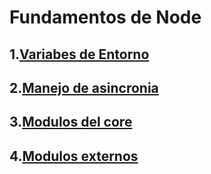 # Fundamentos de Node
## 1.[Variabes de Entorno](./Basicos/README.md)

## 2.[Manejo de asincronia](./Manejo_de_asincronia/README.md)

## 3.[Modulos del core](./Modulos_del_core/README.md)

## 4.[Modulos externos](./Modulos_externos/README.md)
